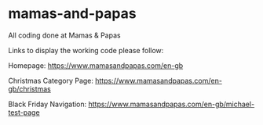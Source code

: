 # mamas-and-papas
All coding done at Mamas &amp; Papas

Links to display the working code please follow:

Homepage: https://www.mamasandpapas.com/en-gb

Christmas Category Page: https://www.mamasandpapas.com/en-gb/christmas

Black Friday Navigation: https://www.mamasandpapas.com/en-gb/michael-test-page
